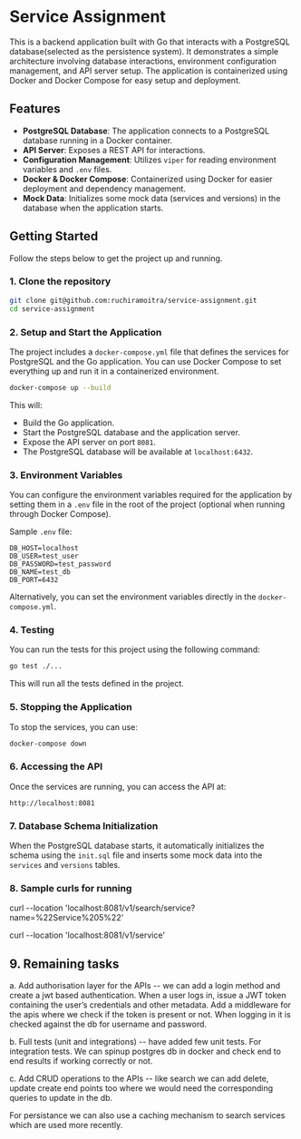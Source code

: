 # Service Assignment

This is a backend application built with Go that interacts with a PostgreSQL database(selected as the persistence system). It demonstrates a simple architecture involving database interactions, environment configuration management, and API server setup. The application is containerized using Docker and Docker Compose for easy setup and deployment.

## Features

- **PostgreSQL Database**: The application connects to a PostgreSQL database running in a Docker container.
- **API Server**: Exposes a REST API for interactions.
- **Configuration Management**: Utilizes `viper` for reading environment variables and `.env` files.
- **Docker & Docker Compose**: Containerized using Docker for easier deployment and dependency management.
- **Mock Data**: Initializes some mock data (services and versions) in the database when the application starts.

## Getting Started

Follow the steps below to get the project up and running.

### 1. Clone the repository

```bash
git clone git@github.com:ruchiramoitra/service-assignment.git
cd service-assignment
```

### 2. Setup and Start the Application

The project includes a `docker-compose.yml` file that defines the services for PostgreSQL and the Go application. You can use Docker Compose to set everything up and run it in a containerized environment.

```bash
docker-compose up --build
```

This will:
- Build the Go application.
- Start the PostgreSQL database and the application server.
- Expose the API server on port `8081`.
- The PostgreSQL database will be available at `localhost:6432`.

### 3. Environment Variables

You can configure the environment variables required for the application by setting them in a `.env` file in the root of the project (optional when running through Docker Compose).

Sample `.env` file:
```env
DB_HOST=localhost
DB_USER=test_user
DB_PASSWORD=test_password
DB_NAME=test_db
DB_PORT=6432
```

Alternatively, you can set the environment variables directly in the `docker-compose.yml`.

### 4. Testing

You can run the tests for this project using the following command:

```bash
go test ./...
```

This will run all the tests defined in the project.

### 5. Stopping the Application

To stop the services, you can use:

```bash
docker-compose down
```

### 6. Accessing the API

Once the services are running, you can access the API at:

```
http://localhost:8081
```

### 7. Database Schema Initialization

When the PostgreSQL database starts, it automatically initializes the schema using the `init.sql` file and inserts some mock data into the `services` and `versions` tables.

### 8. Sample curls for running

curl --location 'localhost:8081/v1/search/service?name=%22Service%205%22'

curl --location 'localhost:8081/v1/service'

## 9. Remaining tasks

a. Add authorisation layer for the APIs -- we can add a login method and create a jwt based authentication. When a user logs in, issue a JWT token containing the user’s credentials and other metadata. Add a middleware for the apis where we check if the token is present or not. When logging in it is checked against the db for username and password.


b. Full tests (unit and integrations) -- have added few unit tests. For integration tests. We can spinup postgres db in docker and check end to end results if working correctly or not.


c. Add CRUD operations to the APIs -- like search we can add delete, update create end points too where we would need the corresponding queries to update in the db.


For persistance we can also use a caching mechanism to search services which are used more recently.
